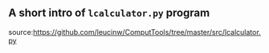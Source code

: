 ## A short intro of `lcalculator.py` program
source:https://github.com/leucinw/ComputTools/tree/master/src/lcalculator.py
